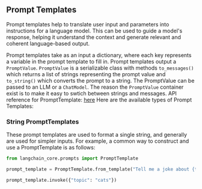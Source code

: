 ## Prompt Templates

Prompt templates help to translate user input and parameters into instructions for a language model. This can be used to guide a model's response, helping it understand the context and generate relevant and coherent language-based output.

Prompt templates take as an input a dictionary, where each key represents a variable in the prompt template to fill in.
Prompt templates output a `PromptValue`. `PromptValue` is a serializable class with methods `to_messages()` which returns a list of strings representing the prompt value and `to_string()` which converts the prompt to a string.
The PromptValue can be passed to an LLM or a `ChatModel`. The reason the `PromptValue` container exist is to make it easy to swtich between strings and messages.
API reference for PromptTemplate: [here](https://python.langchain.com/api_reference/core/prompts/langchain_core.prompts.prompt.PromptTemplate.html)
Here are the available types of Prompt Templates:

### String PromptTemplates

These prompt templates are used to format a single string, and generally are used for simpler inputs. For example, a common way to construct and use a PromptTemplate is as follows:

```python
from langchain_core.prompts import PromptTemplate

prompt_template = PromptTemplate.from_template("Tell me a joke about {topic}")

prompt_template.invoke({"topic": "cats"})
```



